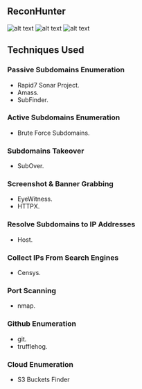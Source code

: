 ## ReconHunter

![alt text](https://github.com/hassan0x/ReconHunter/raw/main/Screen1.png?raw=true)
![alt text](https://github.com/hassan0x/ReconHunter/raw/main/Screen2.png?raw=true)
![alt text](https://github.com/hassan0x/ReconHunter/raw/main/Screen3.png?raw=true)

## Techniques Used

### Passive Subdomains Enumeration
- Rapid7 Sonar Project.
- Amass.
- SubFinder.

### Active Subdomains Enumeration
- Brute Force Subdomains.

### Subdomains Takeover
- SubOver.

### Screenshot & Banner Grabbing
- EyeWitness.
- HTTPX.

### Resolve Subdomains to IP Addresses
- Host.

### Collect IPs From Search Engines
- Censys.

### Port Scanning
- nmap.

### Github Enumeration
- git.
- trufflehog.

### Cloud Enumeration
- S3 Buckets Finder

